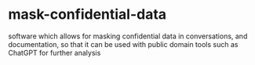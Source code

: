 # mask-confidential-data
software which allows for masking confidential data in conversations, and documentation, so that it can be used with public domain tools such as ChatGPT for further analysis
